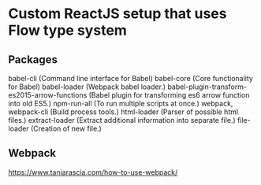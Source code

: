 <h1>Custom ReactJS setup that uses Flow type system </h1>

## Packages

babel-cli (Command line interface for Babel)
babel-core (Core functionality for Babel)
babel-loader (Webpack babel loader.)
babel-plugin-transform-es2015-arrow-functions (Babel plugin for transforming es6 arrow function into old ES5.)
npm-run-all (To run multiple scripts at once.)
webpack, webpack-cli (Build process tools.)
html-loader (Parser of possible html files.)
extract-loader (Extract additional information into separate file.)
file-loader (Creation of new file.)

## Webpack

https://www.taniarascia.com/how-to-use-webpack/

